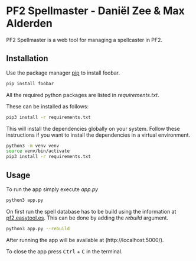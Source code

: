 # PF2 Spellmaster - Daniël Zee & Max Alderden

PF2 Spellmaster is a web tool for managing a spellcaster in PF2.

## Installation

Use the package manager [pip](https://pip.pypa.io/en/stable/) to install foobar.

```bash
pip install foobar
```


All the required python packages are listed in *requirements.txt*.

These can be installed as follows:

```bash
pip3 install -r requirements.txt
```

This will install the dependencies globally on your system.
Follow these instructions if you want to install the dependencies in a virtual environment.

```bash
python3 -m venv venv
source venv/bin/activate
pip3 install -r requirements.txt
```

## Usage

To run the app simply execute *app.py*

```bash
python3 app.py
```

On first run the spell database has to be build using the information at [pf2.easytool.es](https://pf2.easytool.es/spellbook/#!). This can be done by adding the *rebuild* argument.

```bash
python3 app.py --rebuild
```

After running the app will be available at (http://localhost:5000/).

To close the app press <kbd>Ctrl</kbd> + <kbd>C</kbd> in the terminal.
